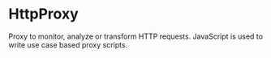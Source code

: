HttpProxy
=========

Proxy to monitor, analyze or transform HTTP requests. JavaScript is used to write use case based proxy scripts.
